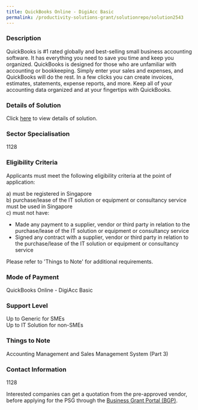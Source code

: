 ```yaml
---
title: QuickBooks Online - DigiAcc Basic
permalink: /productivity-solutions-grant/solutionrepo/solution2543
---
```


### Description

QuickBooks is #1 rated globally and best-selling small business accounting software. It has everything you need to save you time and keep you organized. QuickBooks is designed for those who are unfamiliar with accounting or bookkeeping. Simply enter your sales and expenses, and QuickBooks will do the rest. In a few clicks you can create invoices, estimates, statements, expense reports, and more. Keep all of your accounting data organized and at your fingertips with QuickBooks.

### Details of Solution

Click <a href='InBusiness Solutions Pte Ltd' target='_blank' rel='noopener'>here</a> to view details of solution.

### Sector Specialisation

 1128 

### Eligibility Criteria

Applicants must meet the following eligibility criteria at the point of application:

a) must be registered in Singapore <br>
b) purchase/lease of the IT solution or equipment or consultancy service must be used in Singapore <br>
c) must not have:
- Made any payment to a supplier, vendor or third party in relation to the purchase/lease of the IT solution or equipment or consultancy service
- Signed any contract with a supplier, vendor or third party in relation to the purchase/lease of the IT solution or equipment or consultancy service

Please refer to 'Things to Note' for additional requirements.

### Mode of Payment
QuickBooks Online - DigiAcc Basic

### Support Level
Up to Generic for SMEs <br>
Up to IT Solution for non-SMEs

### Things to Note
Accounting Management and Sales Management System (Part 3)

### Contact Information
1128

Interested companies can get a quotation from the pre-approved vendor, before applying for the PSG through the <a target='_blank' rel='noopener' href='https://www.businessgrants.gov.sg/'>Business Grant Portal (BGP)</a>.
